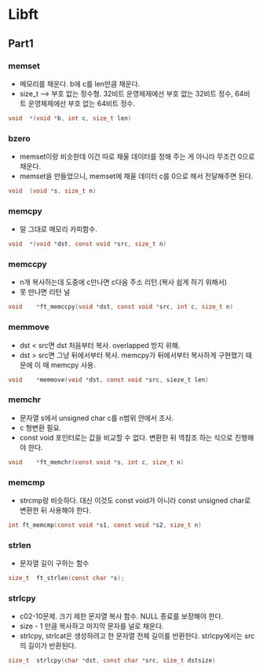 # Libft
## Part1

### memset
* 메모리를 채운다. b에 c를 len만큼 채운다.
* size_t --> 부호 없는 정수형. 32비트 운영체제에선 부호 없는 32비트 정수, 64비트 운영체제에선 부호 없는 64비트 정수.
```c
void  *(void *b, int c, size_t len)
```

### bzero
* memset이랑 비슷한데 이건 따로 채울 데이터를 정해 주는 게 아니라 무조건 0으로 채운다.
* memset을 만들었으니, memset에 채울 데이터 c를 0으로 해서 전달해주면 된다.
```c
void  (void *s, size_t n)
```

### memcpy
* 말 그대로 메모리 카피함수.
```c
void  *(void *dst, const void *src, size_t n)
```

### memccpy
* n개 복사하는데 도중에 c만나면 c다음 주소 리턴.(복사 쉽게 하기 위해서)
* 못 만나면 리턴 널
```c
void	*ft_memccpy(void *dst, const void *src, int c, size_t n)
```

### memmove
* dst < src면 dst 처음부터 복사. overlapped 방지 위해.
* dst > src면 그냥 뒤에서부터 복사. memcpy가 뒤에서부터 복사하게 구현했기 때문에 이 때 memcpy 사용.
```c
void	*memmove(void *dst, const void *src, sieze_t len)
```

### memchr
* 문자열 s에서 unsigned char c를 n범위 안에서 조사.
* c 형변환 필요.
* const void 포인터로는 값을 비교할 수 없다. 변환한 뒤 역참조 하는 식으로 진행해야 한다.
```c
void	*ft_memchr(const void *s, int c, size_t n)
```

### memcmp
* strcmp랑 비슷하다. 대신 이것도 const void가 아니라 const unsigned char로 변환한 뒤 사용해야 한다.
```c
int	ft_memcmp(const void *s1, const void *s2, size_t n)
```

### strlen
* 문자열 길이 구하는 함수
```c
size_t	ft_strlen(const char *s);
```

### strlcpy
* c02-10문제. 크기 제한 문자열 복사 함수. NULL 종료를 보장해야 한다.
* size - 1 만큼 복사하고 마지막 문자를 널로 채운다.
* strlcpy, strlcat은 생성하려고 한 문자열 전체 길이를 반환한다. strlcpy에서는 src의 길이가 반환된다.
```c
size_t	strlcpy(char *dst, const char *src, size_t dstsize)
```

